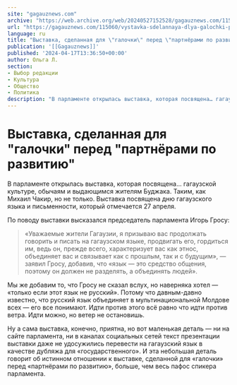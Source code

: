 ```yaml
---
site: "gagauznews.com"
archive: "https://web.archive.org/web/20240527152528/gagauznews.com/115060/vystavka-sdelannaya-dlya-galochki-pered-partnyorami-po-razvitiyu.html"
url: "https://gagauznews.com/115060/vystavka-sdelannaya-dlya-galochki-pered-partnyorami-po-razvitiyu.html"
language: ru
title: "Выставка, сделанная для \"галочки\" перед \"партнёрами по развитию\""
publication: '[[Gagauznews]]'
published: '2024-04-17T13:36:50+00:00'
author: Ольга Л.
section:
- Выбор редакции
- Культура
- Общество
- Политика
description: "В парламенте открылась выставка, которая посвящена… гагаузской культуре, обычаям и выдающимся жителям Буджака. Таким, как Михаил Чакир, но не только. Выставка посвящена дню гагаузского языка и письменности, который отмечается 27 апреля. По поводу выставки высказался председатель парламента Игорь Гросу: «Уважаемые жители Гагаузии, я призываю вас продолжать говорить и писать на гагаузском языке, продвигать его, гордиться им, ведь он, прежде всего, характеризует вас как этнос, объединяет вас и связывает как с прошлым, так и с будущим», — заявил Гросу, добавив, что «язык — это средство общения, поэтому он должен не разделять, а объединять людей». Мы же добавим то, что Гросу не […]"
---
```


# Выставка, сделанная для "галочки" перед "партнёрами по развитию"

В парламенте открылась выставка, которая посвящена… гагаузской культуре, обычаям и выдающимся жителям Буджака. Таким, как Михаил Чакир, но не только. Выставка посвящена дню гагаузского языка и письменности, который отмечается 27 апреля.

По поводу выставки высказался председатель парламента Игорь Гросу:

> «Уважаемые жители Гагаузии, я призываю вас продолжать говорить и писать на гагаузском языке, продвигать его, гордиться им, ведь он, прежде всего, характеризует вас как этнос, объединяет вас и связывает как с прошлым, так и с будущим», — заявил Гросу, добавив, что «язык — это средство общения, поэтому он должен не разделять, а объединять людей».

Мы же добавим то, что Гросу не сказал вслух, но наверняка хотел — «только если этот язык не русский». Потому что давным-давно известно, что русский язык объединяет в мультинациональной Молдове всех — его все понимают. Идти против этого всё равно что идти против ветра. Идти можно, но ветер не остановишь.

Ну а сама выставка, конечно, приятна, но вот маленькая деталь — ни на сайте парламента, ни в каналах социальных сетей текст презентации выставки даже не удосужились перевести на гагаузский язык в качестве дубляжа для «государственного». И эта небольшая деталь говорит об истинном отношении к выставке, сделанной для «галочки» перед «партнёрами по развитию», больше, чем весь пафос спикера парламента.